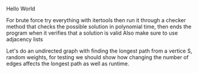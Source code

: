 Hello World

For brute force try everything with itertools then run it through a checker method that checks the possible solution in polynomial time, then ends the program when it verifies that a solution is valid
Also make sure to use adjacency lists

Let's do an undirected graph with finding the longest path from a vertice S, random weights, for testing we should show how changing the number of edges affects the longest path as well as runtime.